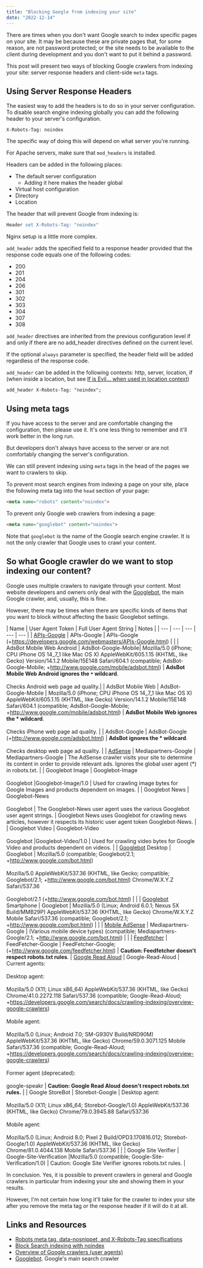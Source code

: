 ```yaml
---
title: "Blocking Google from indexing your site"
date: "2022-12-14"
---
```


There are times when you don't want Google search to index specific pages on your site. It may be because these are private pages that, for some reason, are not password protected; or the site needs to be available to the client during development and you don't want to put it behind a password.

This post will present two ways of blocking Google crawlers from indexing your site: server response headers and client-side `meta` tags.

## Using Server Response Headers

The easiest way to add the headers is to do so in your server configuration. To disable search engine indexing globally you can add the following header to your server's configuration.

```text
X-Robots-Tag: noindex
```

The specific way of doing this will depend on what server you're running.

For Apache servers, make sure that `mod_headers` is installed.

Headers can be added in the following places:

* The default server configuration
  * Adding it here makes the header global
* Virtual host configuration
* Directory
* Location

The header that will prevent Google from indexing is:

```apache
Header set X-Robots-Tag: "noindex"
```

Nginx setup is a little more complex.

`add_header` adds the specified field to a response header provided that the response code equals one of the following codes:

* 200
* 201
* 204
* 206
* 301
* 302
* 303
* 304
* 307
* 308

`add_header` directives are inherited from the previous configuration level if and only if there are no add\_header directives defined on the current level.

If the optional `always` parameter is specified, the header field will be added regardless of the response code.

`add_header` can be added in the following contexts: http, server, location, if (when inside a location, but see [If is Evil… when used in location context](https://www.nginx.com/resources/wiki/start/topics/depth/ifisevil/))

```nginx
add_header X-Robots-Tag: "noindex";
```

## Using meta tags

If you have access to the server and are comfortable changing the configuration, then please use it. It's one less thing to remember and it'll work better in the long run.

But developers don't always have access to the server or are not comfortably changing the server's configuration.

We can still prevent indexing using `meta` tags in the head of the pages we want to crawlers to skip.

To prevent most search engines from indexing a page on your site, place the following meta tag into the `head` section of your page:

```html
<meta name="robots" content="noindex">
```

To prevent only Google web crawlers from indexing a page:

```html
<meta name="googlebot" content="noindex">
```

Note that `googlebot` is the name of the Google search engine crawler. It is not the only crawler that Google uses to crawl your content.

## So what Google crawler do we want to stop indexing our content?

Google uses multiple crawlers to navigate through your content. Most website developers and owners only deal with the [Googlebot](https://developers.google.com/search/docs/crawling-indexing/googlebot), the main Google crawler, and, usually, this is fine.

However, there may be times when there are specific kinds of items that you want to block without affecting the basic Googlebot settings.

| Name | User Agent Token | Full User Agent String | Notes |
| --- | --- | --- | --- | --- |
| [APIs-Google](https://developers.google.com/search/docs/crawling-indexing/apis-user-agent) | APIs-Google | APIs-Google (+https://developers.google.com/webmasters/APIs-Google.html) | |
| AdsBot Mobile Web Android | AdsBot-Google-Mobile| Mozilla/5.0 (iPhone; CPU iPhone OS 14_7_1 like Mac OS X) AppleWebKit/605.1.15 (KHTML, like Gecko) Version/14.1.2 Mobile/15E148 Safari/604.1 (compatible; AdsBot-Google-Mobile; +http://www.google.com/mobile/adsbot.html) | **AdsBot Mobile Web Android ignores the `*` wildcard**.<br /><br />Checks Android web page ad quality.|
| AdsBot Mobile Web | AdsBot-Google-Mobile | Mozilla/5.0 (iPhone; CPU iPhone OS 14_7_1 like Mac OS X) AppleWebKit/605.1.15 (KHTML, like Gecko) Version/14.1.2 Mobile/15E148 Safari/604.1 (compatible; AdsBot-Google-Mobile; +http://www.google.com/mobile/adsbot.html) | **AdsBot Mobile Web ignores the * wildcard**.<br /><br />Checks iPhone web page ad quality.
| | AdsBot-Google | AdsBot-Google (+http://www.google.com/adsbot.html) | **AdsBot ignores the * wildcard**.<br /><br />Checks desktop web page ad quality. |
| [AdSense](https://support.google.com/adsense/answer/99376) | Mediapartners-Google | Mediapartners-Google | The AdSense crawler visits your site to determine its content in order to provide relevant ads. Ignores the global user agent (*) in robots.txt. |
| Googlebot Image | Googlebot-Image<br /><br />Googlebot |Googlebot-Image/1.0 | Used for crawling image bytes for Google Images and products dependent on images. |
| Googlebot News | Googlebot-News<br /><br />Googlebot | The Googlebot-News user agent uses the various Googlebot user agent strings. | Googlebot News uses Googlebot for crawling news articles, however it respects its historic user agent token Googlebot-News. |
| Googlebot Video | Googlebot-Video<br /><br />Googlebot |Googlebot-Video/1.0 | Used for crawling video bytes for Google Video and products dependent on videos. |
| [Googlebot](https://developers.google.com/search/docs/crawling-indexing/googlebot) Desktop | Googlebot | Mozilla/5.0 (compatible; Googlebot/2.1; +http://www.google.com/bot.html)<br /><br />Mozilla/5.0 AppleWebKit/537.36 (KHTML, like Gecko; compatible; Googlebot/2.1; +http://www.google.com/bot.html) Chrome/W.X.Y.Z Safari/537.36<br /><br />Googlebot/2.1 (+http://www.google.com/bot.html) | |
| [Googlebot](https://developers.google.com/search/docs/crawling-indexing/googlebot) Smartphone | Googlebot | Mozilla/5.0 (Linux; Android 6.0.1; Nexus 5X Build/MMB29P) AppleWebKit/537.36 (KHTML, like Gecko) Chrome/W.X.Y.Z Mobile Safari/537.36 (compatible; Googlebot/2.1; +http://www.google.com/bot.html) | |
| [Mobile AdSense](https://support.google.com/adsense/answer/99376) | Mediapartners-Google | (Various mobile device types) (compatible; Mediapartners-Google/2.1; +http://www.google.com/bot.html) | |
| [Feedfetcher](https://developers.google.com/search/docs/crawling-indexing/feedfetcher) | FeedFetcher-Google | FeedFetcher-Google; (+http://www.google.com/feedfetcher.html) | **Caution: Feedfetcher doesn't respect robots.txt rules**.
| [Google Read Aloud](https://developers.google.com/search/docs/crawling-indexing/read-aloud-user-agent) | Google-Read-Aloud | Current agents:<br /><br /> Desktop agent:<br /><br />Mozilla/5.0 (X11; Linux x86_64) AppleWebKit/537.36 (KHTML, like Gecko) Chrome/41.0.2272.118 Safari/537.36 (compatible; Google-Read-Aloud; +https://developers.google.com/search/docs/crawling-indexing/overview-google-crawlers)<br /><br />Mobile agent:<br /><br />Mozilla/5.0 (Linux; Android 7.0; SM-G930V Build/NRD90M) AppleWebKit/537.36 (KHTML, like Gecko) Chrome/59.0.3071.125 Mobile Safari/537.36 (compatible; Google-Read-Aloud; +https://developers.google.com/search/docs/crawling-indexing/overview-google-crawlers)<br /><br />Former agent (deprecated):<br /><br />google-speakr | **Caution: Google Read Aloud doesn't respect robots.txt rules.** |
| Google StoreBot | Storebot-Google | Desktop agent:<br /><br />Mozilla/5.0 (X11; Linux x86_64; Storebot-Google/1.0) AppleWebKit/537.36 (KHTML, like Gecko) Chrome/79.0.3945.88 Safari/537.36<br /><br />Mobile agent:<br /><br />Mozilla/5.0 (Linux; Android 8.0; Pixel 2 Build/OPD3.170816.012; Storebot-Google/1.0) AppleWebKit/537.36 (KHTML, like Gecko) Chrome/81.0.4044.138 Mobile Safari/537.36 | |
| Google Site Verifier | Google-Site-Verification |Mozilla/5.0 (compatible; Google-Site-Verification/1.0) | Caution: Google Site Verifier ignores robots.txt rules. |

In conclusion. Yes, it is possible to prevent crawlers in general and Google crawlers in particular from indexing your site and showing them in your results.

However, I'm not certain how long it'll take for the crawler to index your site after you remove the meta tag or the response header if it will do it at all.

## Links and Resources

* [Robots meta tag, data-nosnippet, and X-Robots-Tag specifications](https://developers.google.com/search/docs/crawling-indexing/robots-meta-tag)
* [Block Search indexing with noindex](https://developers.google.com/search/docs/crawling-indexing/block-indexing)
* [Overview of Google crawlers (user agents)](https://developers.google.com/search/docs/crawling-indexing/overview-google-crawlers)
* [Googlebot](https://developers.google.com/search/docs/crawling-indexing/googlebot). Google's main search crawler

